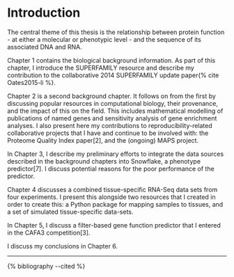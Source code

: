 Introduction
============
<!--
NOTES:
* Around 3 pages long - like a longer version of the abstract
* List my contributions
* Explain what each chapter is and why it is there.

Short, so can probably be a bit more fussy about style, e.g.:
* No passive voice (zombie test).
* Varied sentence length.

Notes on chapters:
-->

The central theme of this thesis is the relationship between protein function - at either a molecular or phenotypic level - and the sequence of its associated DNA and RNA. <!--A recurring motif is impact of the provenance of related data and what that means for attempts to make genome-wide predictions about these relationships.-->

Chapter 1 contains the biological background information. As part of this chapter, I introduce the SUPERFAMILY resource and describe my contribution to the collaborative 2014 SUPERFAMILY update paper{% cite Oates2015-li %}. 

Chapter 2 is a second background chapter. It follows on from the first by discussing popular resources in computational biology, their provenance, and the impact of this on the field. This includes mathematical modelling of publications of named genes and sensitivity analysis of gene enrichment analyses. I also present here my contributions to reproducibility-related collaborative projects that I have and continue to be involved with: the Proteome Quality Index paper[2], and the (ongoing) MAPS project. 

In Chapter 3, I describe my preliminary efforts to integrate the data sources described in the background chapters into Snowflake, a phenotype predictor[7]. I discuss potential reasons for the poor performance of the predictor.

Chapter 4 discusses a combined tissue-specific RNA-Seq data sets from four experiments. I present this alongside two resources that I created in order to create this: a Python package for mapping samples to tissues<!--[]-->, and a set of simulated tissue-specific data-sets.

In Chapter 5, I discuss a filter-based gene function predictor that I entered in the CAFA3 competition[3].

I discuss my conclusions in Chapter 6.

---

{% bibliography --cited %} 

